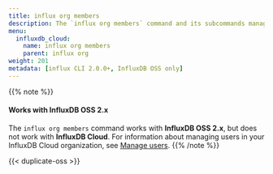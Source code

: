 ```yaml
---
title: influx org members
description: The `influx org members` command and its subcommands manage organization members in InfluxDB.
menu:
  influxdb_cloud:
    name: influx org members
    parent: influx org
weight: 201
metadata: [influx CLI 2.0.0+, InfluxDB OSS only]
---
```


{{% note %}}
#### Works with InfluxDB OSS 2.x
The `influx org members` command works with **InfluxDB OSS 2.x**, but does not work with **InfluxDB Cloud**.
For information about managing users in your InfluxDB Cloud organization, see
[Manage users](/influxdb/cloud/organizations/users/).
{{% /note %}}

{{< duplicate-oss >}}
